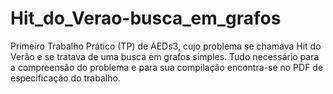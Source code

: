 # Hit_do_Verao-busca_em_grafos #
Primeiro Trabalho Prático (TP) de AEDs3, cujo problema se chamava Hit do Verão e se tratava de uma busca em grafos simples. Tudo necessário para a compreensão do problema e para sua compilação encontra-se no PDF de especificação do trabalho.
